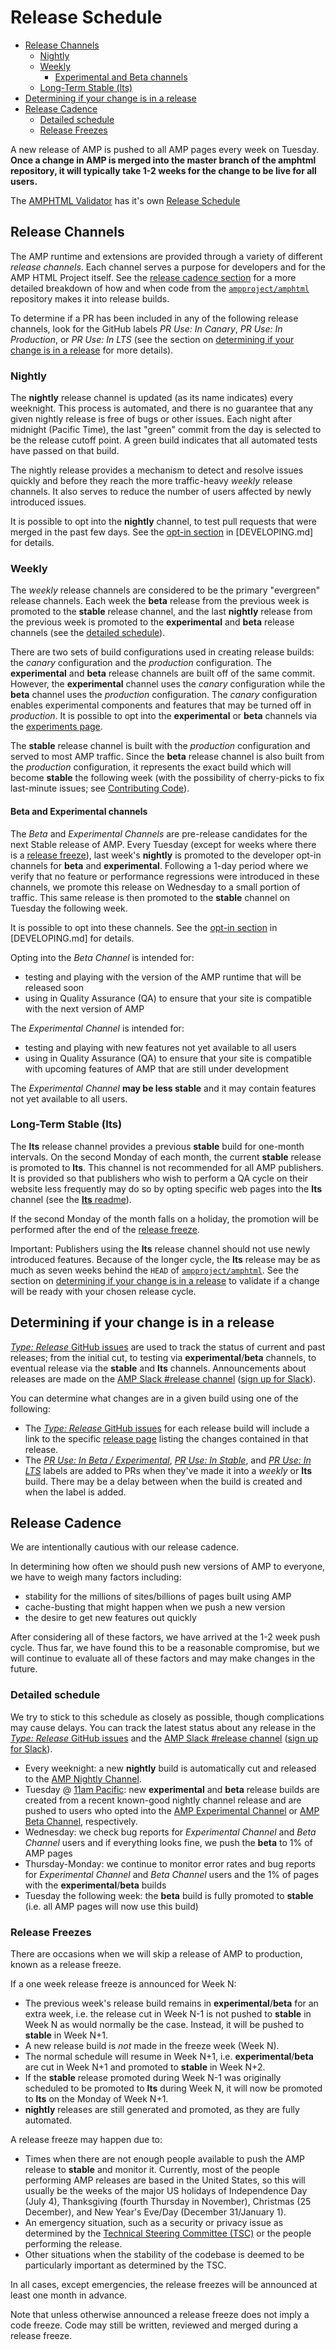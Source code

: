 # Release Schedule

-   [Release Channels](#release-channels)
    -   [Nightly](#nightly)
    -   [Weekly](#weekly)
        -   [Experimental and Beta channels](#experimental-and-beta-channels)
    -   [Long-Term Stable (lts)](#long-term-stable-lts)
-   [Determining if your change is in a release](#determining-if-your-change-is-in-a-release)
-   [Release Cadence](#release-cadence)
    -   [Detailed schedule](#detailed-schedule)
    -   [Release Freezes](#release-freezes)

A new release of AMP is pushed to all AMP pages every week on Tuesday. **Once a change in AMP is merged into the master branch of the amphtml repository, it will typically take 1-2 weeks for the change to be live for all users.**

The [AMPHTML Validator](https://github.com/ampproject/amphtml/tree/master/validator#amp-html--validator) has it's own [Release Schedule](validator-release-schedule.md)

## Release Channels

The AMP runtime and extensions are provided through a variety of different _release channels_. Each channel serves a purpose for developers and for the AMP HTML Project itself. See the [release cadence section](#release-cadence) for a more detailed breakdown of how and when code from the [`ampproject/amphtml`](https://github.com/ampproject/amphtml) repository makes it into release builds.

To determine if a PR has been included in any of the following release channels, look for the GitHub labels _PR Use: In Canary_, _PR Use: In Production_, or _PR Use: In LTS_ (see the section on [determining if your change is in a release](#Determining-if-your-change-is-in-a-release) for more details).

### Nightly

The **nightly** release channel is updated (as its name indicates) every weeknight. This process is automated, and there is no guarantee that any given nightly release is free of bugs or other issues. Each night after midnight (Pacific Time), the last "green" commit from the day is selected to be the release cutoff point. A green build indicates that all automated tests have passed on that build.

The nightly release provides a mechanism to detect and resolve issues quickly and before they reach the more traffic-heavy _weekly_ release channels. It also serves to reduce the number of users affected by newly introduced issues.

It is possible to opt into the **nightly** channel, to test pull requests that were merged in the past few days. See the [opt-in section](DEVELOPING.md#opting-in-to-pre-release-channels) in [DEVELOPING.md] for details.

### Weekly

The _weekly_ release channels are considered to be the primary "evergreen" release channels. Each week the **beta** release from the previous week is promoted to the **stable** release channel, and the last **nightly** release from the previous week is promoted to the **experimental** and **beta** release channels (see the [detailed schedule](#detailed-schedule)).

There are two sets of build configurations used in creating release builds: the _canary_ configuration and the _production_ configuration. The **experimental** and **beta** release channels are built off of the same commit. However, the **experimental** channel uses the _canary_ configuration while the **beta** channel uses the _production_ configuration. The _canary_ configuration enables experimental components and features that may be turned off in _production_. It is possible to opt into the **experimental** or **beta** channels via the [experiments page](https://cdn.ampproject.org/experiments.html).

The **stable** release channel is built with the _production_ configuration and served to most AMP traffic. Since the **beta** release channel is also built from the _production_ configuration, it represents the exact build which will become **stable** the following week (with the possibility of cherry-picks to fix last-minute issues; see [Contributing Code](https://github.com/ampproject/amphtml/blob/master/contributing/contributing-code.md#Cherry-picks)).

#### Beta and Experimental channels

The _Beta_ and _Experimental Channels_ are pre-release candidates for the next Stable release of AMP. Every Tuesday (except for weeks where there is a [release freeze](#release-freezes)), last week's **nightly** is promoted to the developer opt-in channels for **beta** and **experimental**. Following a 1-day period where we verify that no feature or performance regressions were introduced in these channels, we promote this release on Wednesday to a small portion of traffic. This same release is then promoted to the **stable** channel on Tuesday the following week.

It is possible to opt into these channels. See the [opt-in section](DEVELOPING.md#opting-in-to-pre-release-channels) in [DEVELOPING.md] for details.

Opting into the _Beta Channel_ is intended for:

-   testing and playing with the version of the AMP runtime that will be released soon
-   using in Quality Assurance (QA) to ensure that your site is compatible with the next version of AMP

The _Experimental Channel_ is intended for:

-   testing and playing with new features not yet available to all users
-   using in Quality Assurance (QA) to ensure that your site is compatible with upcoming features of AMP that are still under development

The _Experimental Channel_ **may be less stable** and it may contain features not yet available to all users.

### Long-Term Stable (lts)

The **lts** release channel provides a previous **stable** build for one-month intervals. On the second Monday of each month, the current **stable** release is promoted to **lts**. This channel is not recommended for all AMP publishers. It is provided so that publishers who wish to perform a QA cycle on their website less frequently may do so by opting specific web pages into the **lts** channel (see the [**lts** readme](https://github.com/ampproject/amphtml/blob/master/contributing/lts-release.md)).

If the second Monday of the month falls on a holiday, the promotion will be performed after the end of the [release freeze](#release-freezes).

Important: Publishers using the **lts** release channel should not use newly introduced features. Because of the longer cycle, the **lts** release may be as much as seven weeks behind the `HEAD` of [`ampproject/amphtml`](https://github.com/ampproject/amphtml). See the section on [determining if your change is in a release](#Determining-if-your-change-is-in-a-release) to validate if a change will be ready with your chosen release cycle.

## Determining if your change is in a release

[_Type: Release_ GitHub issues](https://github.com/ampproject/amphtml/labels/Type%3A%20Release) are used to track the status of current and past releases; from the initial cut, to testing via **experimental**/**beta** channels, to eventual release via the **stable** and **lts** channels. Announcements about releases are made on the [AMP Slack #release channel](https://amphtml.slack.com/messages/C4NVAR0H3/) ([sign up for Slack](https://bit.ly/amp-slack-signup)).

You can determine what changes are in a given build using one of the following:

-   The [_Type: Release_ GitHub issues](https://github.com/ampproject/amphtml/labels/Type%3A%20Release) for each release build will include a link to the specific [release page](https://github.com/ampproject/amphtml/releases) listing the changes contained in that release.
-   The [_PR Use: In Beta / Experimental_](https://github.com/ampproject/amphtml/issues?q=label%3A%22PR+use%3A+In+Beta+%2F+Experimental%22), [_PR Use: In Stable_](https://github.com/ampproject/amphtml/issues?utf8=%E2%9C%93&q=label%3A%22PR%20use%3A%20In%20Production%22), and [_PR Use: In LTS_](https://github.com/ampproject/amphtml/issues?utf8=%E2%9C%93&q=label%3A%22PR%20use%3A%20In%20LTS%22) labels are added to PRs when they've made it into a _weekly_ or **lts** build. There may be a delay between when the build is created and when the label is added.

## Release Cadence

We are intentionally cautious with our release cadence.

In determining how often we should push new versions of AMP to everyone, we have to weigh many factors including:

-   stability for the millions of sites/billions of pages built using AMP
-   cache-busting that might happen when we push a new version
-   the desire to get new features out quickly

After considering all of these factors, we have arrived at the 1-2 week push cycle. Thus far, we have found this to be a reasonable compromise, but we will continue to evaluate all of these factors and may make changes in the future.

### Detailed schedule

We try to stick to this schedule as closely as possible, though complications may cause delays. You can track the latest status about any release in the [_Type: Release_ GitHub issues](https://github.com/ampproject/amphtml/labels/Type%3A%20Release) and the [AMP Slack #release channel](https://amphtml.slack.com/messages/C4NVAR0H3/) ([sign up for Slack](https://bit.ly/amp-slack-signup)).

-   Every weeknight: a new **nightly** build is automatically cut and released to the [AMP Nightly Channel](#nightly).
-   Tuesday @ [11am Pacific](https://www.google.com/search?q=11am+pacific+in+current+time+zone): new **experimental** and **beta** release builds are created from a recent known-good nightly channel release and are pushed to users who opted into the [AMP Experimental Channel](#amp-experimental-and-beta-channels) or [AMP Beta Channel](#amp-experimental-and-beta-channels), respectively.
-   Wednesday: we check bug reports for _Experimental Channel_ and _Beta Channel_ users and if everything looks fine, we push the **beta** to 1% of AMP pages
-   Thursday-Monday: we continue to monitor error rates and bug reports for _Experimental Channel_ and _Beta Channel_ users and the 1% of pages with the **experimental**/**beta** builds
-   Tuesday the following week: the **beta** build is fully promoted to **stable** (i.e. all AMP pages will now use this build)

### Release Freezes

There are occasions when we will skip a release of AMP to production, known as a release freeze.

If a one week release freeze is announced for Week N:

-   The previous week's release build remains in **experimental**/**beta** for an extra week, i.e. the release cut in Week N-1 is not pushed to **stable** in Week N as would normally be the case. Instead, it will be pushed to **stable** in Week N+1.
-   A new release build is _not_ made in the freeze week (Week N).
-   The normal schedule will resume in Week N+1, i.e. **experimental**/**beta** are cut in Week N+1 and promoted to **stable** in Week N+2.
-   If the **stable** release promoted during Week N-1 was originally scheduled to be promoted to **lts** during Week N, it will now be promoted to **lts** on the Monday of Week N+1.
-   **nightly** releases are still generated and promoted, as they are fully automated.

A release freeze may happen due to:

-   Times when there are not enough people available to push the AMP release to **stable** and monitor it. Currently, most of the people performing AMP releases are based in the United States, so this will usually be the weeks of the major US holidays of Independence Day (July 4), Thanksgiving (fourth Thursday in November), Christmas (25 December), and New Year's Eve/Day (December 31/January 1).
-   An emergency situation, such as a security or privacy issue as determined by the [Technical Steering Committee (TSC)](https://github.com/ampproject/meta-tsc) or the people performing the release.
-   Other situations when the stability of the codebase is deemed to be particularly important as determined by the TSC.

In all cases, except emergencies, the release freezes will be announced at least one month in advance.

Note that unless otherwise announced a release freeze does not imply a code freeze. Code may still be written, reviewed and merged during a release freeze.
